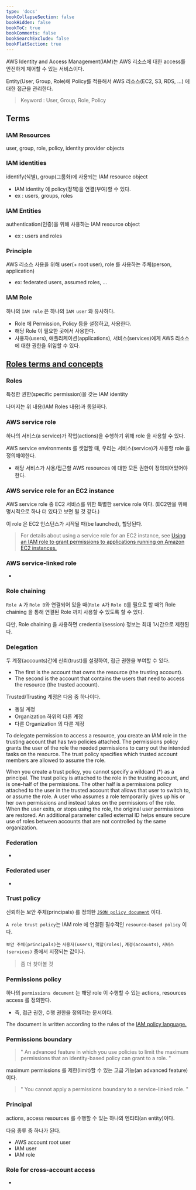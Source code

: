 ```yaml
---
type: 'docs'
bookCollapseSection: false
bookHidden: false
bookToC: true
bookComments: false
bookSearchExclude: false
bookFlatSection: true
---
```


AWS Identity and Access Management(IAM)는 AWS 리소스에 대한 access를 안전하게 제어할 수 있는 서비스이다.

Entity(User, Group, Role)에 Policy를 적용해서 AWS 리소스(EC2, S3, RDS, ...) 에 대한 접근을 관리한다.

> Keyword : User, Group, Role, Policy

## Terms

### IAM Resources

user, group, role, policy, identity provider objects

### IAM identities

identify(식별), group(그룹화)에 사용되는 IAM resource object

- IAM identity 에 policy(정책)을 연결(부여)할 수 있다.
- ex : users, groups, roles

### IAM Entities

authentication(인증)을 위해 사용하는 IAM resource object

- ex : users and roles

### Principle

AWS 리소스 사용을 위해 user(+ root user), role 를 사용하는 주체(person, application)

- ex: federated users, assumed roles, ...

### IAM Role

하나의 `IAM role` 은 하나의 `IAM user` 와 유사하다.

- Role 에 Permission, Policy 등을 설정하고, 사용한다.
- 해당 Role 이 필요한 곳에서 사용한다.
- 사용자(users), 애플리케이션(applications), 서비스(services)에게 AWS 리소스에 대한 권한을 위임할 수 있다.

## [Roles terms and concepts](https://docs.aws.amazon.com/IAM/latest/UserGuide/id_roles_terms-and-concepts.html)

### Roles

특정한 권한(specific permission)을 갖는 IAM identity

나머지는 위 내용(IAM Roles 내용)과 동일하다.

### AWS service role

하나의 서비스(a service)가 작업(actions)을 수행하기 위해 role 을 사용할 수 있다.

AWS service environments 를 셋업할 때, 우리는 서비스(service)가 사용할 role 을 정의해야한다.

- 해당 서비스가 사용/접근할 AWS resources 에 대한 모든 권한이 정의되어있어야 한다.

### AWS service role for an EC2 instance

AWS service role 중 EC2 서비스를 위한 특별한 service role 이다. (EC2만을 위해 명시적으로 하나 더 있다고 보면 될 것 같다.)

이 role 은 EC2 인스턴스가 시작될 때(be launched), 할당된다.

> For details about using a service role for an EC2 instance,
> see [Using an IAM role to grant permissions to applications running on Amazon EC2 instances.](https://docs.aws.amazon.com/IAM/latest/UserGuide/id_roles_use_switch-role-ec2.html)

### AWS service-linked role

-

### Role chaining

`Role A` 가 `Role B`와 연결되어 있을 때(`Role A`가 `Role B`를 필요로 할 때?) Role chaining 을 통해 연결된 Role 까지 사용할 수 있도록 할 수 있다.

다만, Role chaining 을 사용하면 credential(session) 정보는 최대 1시간으로 제한된다.

### Delegation

두 계정(accounts)간에 신뢰(trust)를 설정하여, 접근 권한을 부여할 수 있다.

- The first is the account that owns the resource (the trusting account).
- The second is the account that contains the users that need to access the resource (the trusted account).

Trusted/Trusting 계정은 다음 중 하나이다.

- 동일 계정
- Organization 하위의 다른 계정
- 다른 Organization 의 다른 계정

To delegate permission to access a resource, you create an IAM role in the trusting account that has two policies
attached. The permissions policy grants the user of the role the needed permissions to carry out the intended tasks on
the resource. The trust policy specifies which trusted account members are allowed to assume the role.

When you create a trust policy, you cannot specify a wildcard (*) as a principal. The trust policy is attached to the
role in the trusting account, and is one-half of the permissions. The other half is a permissions policy attached to the
user in the trusted account that allows that user to switch to, or assume the role. A user who assumes a role
temporarily gives up his or her own permissions and instead takes on the permissions of the role. When the user exits,
or stops using the role, the original user permissions are restored. An additional parameter called external ID helps
ensure secure use of roles between accounts that are not controlled by the same organization.

### Federation
- 

### Federated user
-

### Trust policy

신뢰하는 보안 주체(principals) 를
정의한 [`JSON policy document`](https://docs.aws.amazon.com/IAM/latest/UserGuide/reference_policies_grammar.html) 이다.

`A role trust policy`는 IAM role 에 연결된 필수적인 `resource-based policy` 이다.

`보안 주체(principals)`는 `사용자(users)`, `역할(roles)`, `계정(accounts)`, `서비스(services)` 중에서 지정되는 값이다.

> 좀 더 찾아볼 것

### Permissions policy

하나의 `permissions document` 는 해당 role 이 수행할 수 있는 actions, resources access 를 정의한다.

- 즉, 접근 권한, 수행 권한을 정의하는 문서이다.

The document is written according to the rules of
the [IAM policy language.](https://docs.aws.amazon.com/IAM/latest/UserGuide/reference_policies.html)

### Permissions boundary

> " An advanced feature in which you use policies to limit the maximum permissions that an identity-based policy can
> grant to a role. "

maximum permissions 를 제한(limit)할 수 있는 고급 기능(an advanced feature)이다.

> " You cannot apply a permissions boundary to a service-linked role. "

### Principal

actions, access resources 를 수행할 수 있는 하나의 엔티티(an entity)이다.

다음 종류 중 하나가 된다.

- AWS account root user
- IAM user
- IAM role

### Role for cross-account access
- 